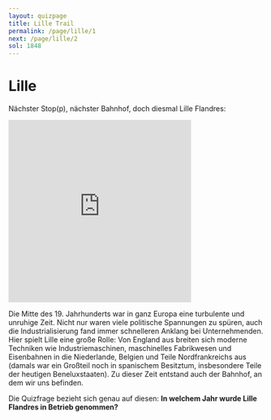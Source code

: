 ```yaml
---
layout: quizpage
title: Lille Trail
permalink: /page/lille/1
next: /page/lille/2
sol: 1848
---
```


# Lille

Nächster Stop(p), nächster Bahnhof, doch diesmal Lille Flandres:

<iframe src="https://www.google.com/maps/embed?pb=!1m17!1m12!1m3!1d856.7327322722015!2d3.0697262949758963!3d50.6365860238909!2m3!1f0!2f0!3f0!3m2!1i1024!2i768!4f13.1!3m2!1m1!2zNTDCsDM4JzExLjgiTiAzwrAwNCcxMC43IkU!5e0!3m2!1sfr!2sch!4v1725184404937!5m2!1sfr!2sch" width="360" height="360" style="border:0;" allowfullscreen="" loading="lazy" referrerpolicy="no-referrer-when-downgrade"></iframe>

Die Mitte des 19. Jahrhunderts war in ganz Europa eine turbulente und unruhige Zeit. Nicht nur waren viele politische
Spannungen zu spüren, auch die Industrialisierung fand immer schnelleren Anklang bei Unternehmenden. Hier spielt Lille
eine große Rolle: Von England aus breiten sich moderne Techniken wie Industriemaschinen, maschinelles Fabrikwesen und
Eisenbahnen in die Niederlande, Belgien und Teile Nordfrankreichs aus (damals war ein Großteil noch in spanischem
Besitztum, insbesondere Teile der heutigen Beneluxstaaten). Zu dieser Zeit entstand auch der Bahnhof, an dem wir uns
befinden.

Die Quizfrage bezieht sich genau auf diesen: **In welchem Jahr wurde Lille Flandres in Betrieb genommen?**
